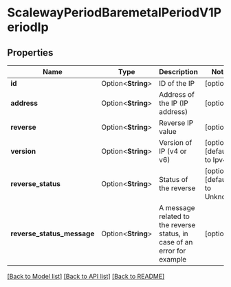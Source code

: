 # ScalewayPeriodBaremetalPeriodV1PeriodIp

## Properties

Name | Type | Description | Notes
------------ | ------------- | ------------- | -------------
**id** | Option<**String**> | ID of the IP | [optional]
**address** | Option<**String**> | Address of the IP (IP address) | [optional]
**reverse** | Option<**String**> | Reverse IP value | [optional]
**version** | Option<**String**> | Version of IP (v4 or v6) | [optional][default to Ipv4]
**reverse_status** | Option<**String**> | Status of the reverse | [optional][default to Unknown]
**reverse_status_message** | Option<**String**> | A message related to the reverse status, in case of an error for example | [optional]

[[Back to Model list]](../README.md#documentation-for-models) [[Back to API list]](../README.md#documentation-for-api-endpoints) [[Back to README]](../README.md)



